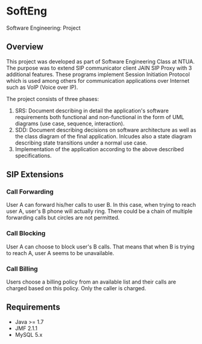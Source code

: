 # SoftEng
Software Engineering: Project

## Overview
This project was developed as part of Software Engineering Class at NTUA. The purpose was to extend SIP communicator client JAIN SIP Proxy with 3 additional features. These programs implement Session Initiation Protocol which is used among others for communication applications over Internet such as VoIP (Voice over IP).

The project consists of three phases:
1. SRS: Document describing in detail the application's software requirements both functional and non-functional in the form of UML diagrams (use case, sequence, interaction).
2. SDD: Document describing decisions on software architecture as well as the class diagram of the final application. Inlcudes also a state diagram describing state transitions under a normal use case.
3. Implementation of the application according to the above described specifications.

## SIP Extensions
### Call Forwarding
User A can forward his/her calls to user B. In this case, when trying to reach user A, user's B phone will actually ring. There could be a chain of multiple forwarding calls but circles are not permitted.

### Call Blocking
User A can choose to block user's B calls. That means that when B is trying to reach A, user A seems to be unavailable.

### Call Billing
Users choose a billing policy from an available list and their calls are charged based on this policy. Only the caller is charged.

## Requirements
* Java >= 1.7
* JMF 2.1.1
* MySQL 5.x

